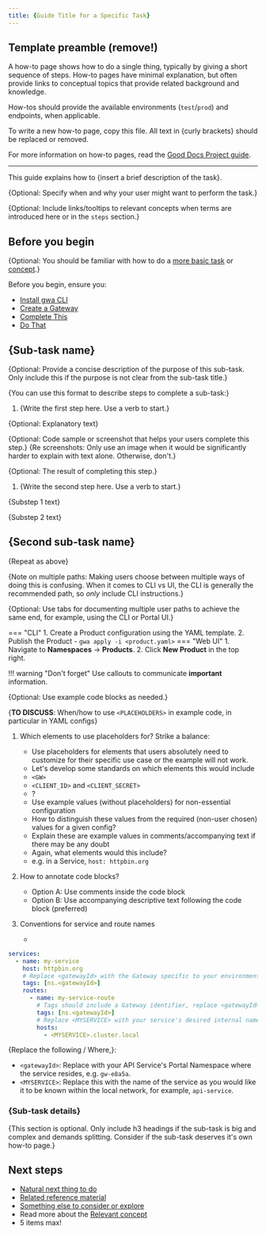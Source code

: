 ```yaml
---
title: {Guide Title for a Specific Task}
---
```

<!-- template preamble -->

## Template preamble (remove!)

A how-to page shows how to do a single thing, typically by giving a short
sequence of steps. How-to pages have minimal explanation, but often provide links
to conceptual topics that provide related background and knowledge.

How-tos should provide the available environments (`test`/`prod`) and endpoints,
when applicable.

To write a new how-to page, copy this file. All text in {curly brackets} should
be replaced or removed.

For more information on how-to pages, read the [Good Docs Project guide](https://gitlab.com/tgdp/templates/-/blob/main/how-to/guide-how-to.md).

---

<!-- overview -->

This guide explains how to {insert a brief description of the task}.

{Optional: Specify when and why your user might want to perform the task.}

{Optional: Include links/tooltips to relevant concepts when terms are introduced
here or in the `steps` section.}

<!-- prerequisites -->

## Before you begin

{Optional: You should be familiar with how to do a [more basic task](/how-to/gwa-install.md)
or [concept](/concepts/api-directory.md).}

Before you begin, ensure you:

- [Install gwa CLI](/how-to/gwa-install.md)
- [Create a Gateway](/how-to/create-gateway.md)
- [Complete This](/how-to/create-gateway-service.md)
- [Do That](/how-to/generate-service-account.md)

<!-- steps -->

## {Sub-task name}

{Optional: Provide a concise description of the purpose of this sub-task. Only
include this if the purpose is not clear from the sub-task title.}

{You can use this format to describe steps to complete a sub-task:}

1. {Write the first step here. Use a verb to start.}

  {Optional: Explanatory text}

  {Optional: Code sample or screenshot that helps your users complete this step.}
  {Re screenshots: Only use an image when it would be significantly harder to
  explain with text alone. Otherwise, don't.}

  {Optional: The result of completing this step.}

1. {Write the second step here. Use a verb to start.}

  {Substep 1 text}

  {Substep 2 text}

## {Second sub-task name}

{Repeat as above}

{Note on multiple paths: Making users choose between multiple ways of doing this
 is confusing. When it comes to CLI vs UI, the CLI is generally the recommended
 path, so *only* include CLI instructions.}

{Optional: Use tabs for documenting multiple user paths to achieve the same end,
for example, using the CLI or Portal UI.}

=== "CLI"
    1. Create a Product configuration using the YAML template.
    2. Publish the Product - `gwa apply -i <product.yaml>`
=== "Web UI"
    1. Navigate to **Namespaces** -> **Products**.
    2. Click **New Product** in the top right.

!!! warning "Don't forget"
    Use callouts to communicate **important** information.

{Optional: Use example code blocks as needed.}

{**TO DISCUSS**: When/how to use `<PLACEHOLDERS>` in example code, in particular
in YAML configs}

1. Which elements to use placeholders for? Strike a balance:

    - Use placeholders for elements that users absolutely need to customize for
      their specific use case or the example will not work.
    - Let's develop some standards on which elements this would include
    - `<GW>`
    - `<CLIENT_ID>` and `<CLIENT_SECRET>`
    - ?
    - Use example values (without placeholders) for non-essential configuration
    - How to distinguish these values from the required (non-user chosen) values
      for a given config?
    - Explain these are example values in comments/accompanying text if there
      may be any doubt
    - Again, what elements would this include?
    - e.g. in a Service, `host: httpbin.org`

2. How to annotate code blocks?
   - Option A: Use comments inside the code block
   - Option B: Use accompanying descriptive text following the code block (preferred)

3. Conventions for service and route names

   -

```yaml
services:
  - name: my-service
    host: httpbin.org
    # Replace <gatewayId> with the Gateway specific to your environment.
    tags: [ns.<gatewayId>]
    routes:
      - name: my-service-route
        # Tags should include a Gateway identifier, replace <gatewayId>.
        tags: [ns.<gatewayId>]
        # Replace <MYSERVICE> with your service's desired internal name.
        hosts: 
          - <MYSERVICE>.cluster.local
```

{Replace the following / Where,}:

- `<gatewayId>`: Replace with your API Service's Portal Namespace where the
  service resides, e.g. `gw-e8a5a`.
- `<MYSERVICE>`: Replace this with the name of the service as you would like it
  to be known within the local network, for example, `api-service`.

### {Sub-task details}

{This section is optional. Only include h3 headings if the sub-task is big and
complex and demands splitting. Consider if the sub-task deserves it's own how-to
page.}

<!-- whatsnext -->

## Next steps

- [Natural next thing to do](/how-to/gwa-install.md)
- [Related reference material](/reference/glossary.md)
- [Something else to consider or explore](/how-to/private-route.md)
- Read more about the [Relevant concept](/concepts/api-directory.md)
- 5 items max!
